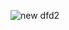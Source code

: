 ![new dfd2](https://cloud.githubusercontent.com/assets/25205320/22956530/4e810a80-f2e8-11e6-89bb-bb969949a4a8.JPG)

